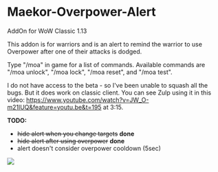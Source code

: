 # Maekor-Overpower-Alert
AddOn for WoW Classic 1.13

This addon is for warriors and is an alert to remind the warrior to use Overpower after one of their attacks is dodged.

Type "/moa" in game for a list of commands. Available commands are "/moa unlock", "/moa lock", "/moa reset", and "/moa test".

I do not have access to the beta - so I've been unable to squash all the bugs. But it does work on classic client. You can see Zulp using it in this video: https://www.youtube.com/watch?v=JW_O-m21lUQ&feature=youtu.be&t=195 at 3:15.

<b>TODO:</b>
- <del> hide alert when you change targets</del> <b>done</b>
- <del> hide alert after using overpower</del> <b>done</b>
- alert doesn't consider overpower cooldown (5sec)

<img src="https://i.imgur.com/dPvpApb.png">
